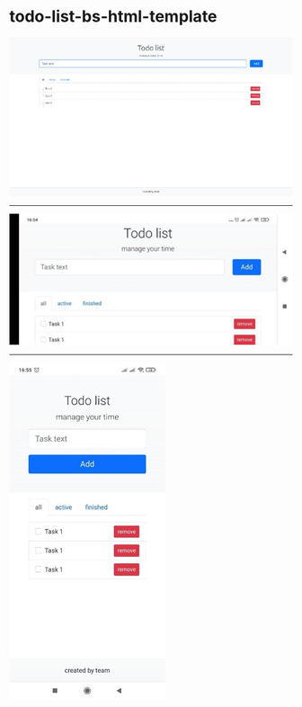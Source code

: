 # todo-list-bs-html-template

[![todo-list desktop](https://github.com/alex-ismailov/todo-list-bs-html-template/blob/main/images/desktop-600x377.jpg)](https://github.com/alex-ismailov/todo-list-bs-html-template)

---

[![todo-list horiz mob](https://github.com/alex-ismailov/todo-list-bs-html-template/blob/main/images/horiz-600x277.jpg)](https://github.com/alex-ismailov/todo-list-bs-html-template)

---

[![todo-list vert mob](https://github.com/alex-ismailov/todo-list-bs-html-template/blob/main/images/vert-277x600.jpg)](https://github.com/alex-ismailov/todo-list-bs-html-template)